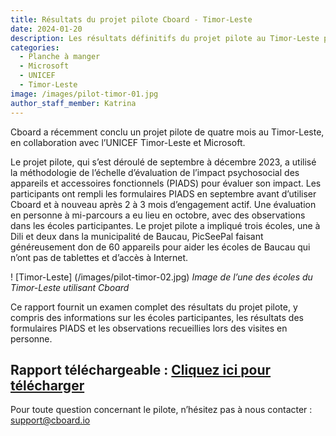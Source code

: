 ```yaml
---
title: Résultats du projet pilote Cboard - Timor-Leste
date: 2024-01-20
description: Les résultats définitifs du projet pilote au Timor-Leste peuvent être téléchargés
categories:
  - Planche à manger
  - Microsoft
  - UNICEF
  - Timor-Leste
image: /images/pilot-timor-01.jpg
author_staff_member: Katrina
---
```


Cboard a récemment conclu un projet pilote de quatre mois au Timor-Leste, en collaboration avec l’UNICEF Timor-Leste et Microsoft.

Le projet pilote, qui s’est déroulé de septembre à décembre 2023, a utilisé la méthodologie de l’échelle d’évaluation de l’impact psychosocial des appareils et accessoires fonctionnels (PIADS) pour évaluer son impact. Les participants ont rempli les formulaires PIADS en septembre avant d’utiliser Cboard et à nouveau après 2 à 3 mois d’engagement actif. Une évaluation en personne à mi-parcours a eu lieu en octobre, avec des observations dans les écoles participantes. Le projet pilote a impliqué trois écoles, une à Dili et deux dans la municipalité de Baucau, PicSeePal faisant généreusement don de 60 appareils pour aider les écoles de Baucau qui n’ont pas de tablettes et d’accès à Internet.

! [Timor-Leste] (/images/pilot-timor-02.jpg)
_Image de l’une des écoles du Timor-Leste utilisant Cboard_

Ce rapport fournit un examen complet des résultats du projet pilote, y compris des informations sur les écoles participantes, les résultats des formulaires PIADS et les observations recueillies lors des visites en personne.

## **Rapport téléchargeable : <a href="/files/CboardTimorLestePilot2023Report.pdf" download>Cliquez ici pour télécharger</a>**

Pour toute question concernant le pilote, n’hésitez pas à nous contacter : [support@cboard.io](support@cboard.io)
